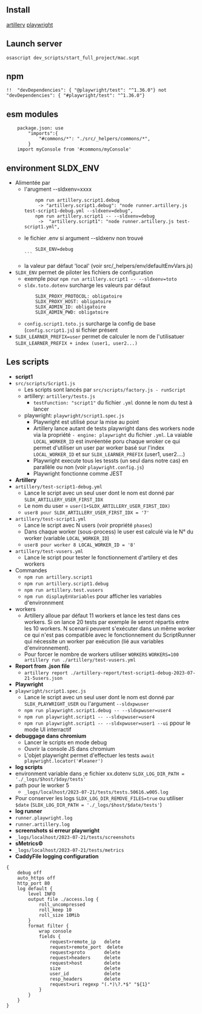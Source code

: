 

## Install
[artillery](https://www.artillery.io/docs/get-started/get-artillery)
[playwright](https://playwright.dev/docs/intro)

## Launch server
```osascript dev_scripts/start_full_project/mac.scpt```
## npm
```!!  "devDependencies": { "@playwright/test": "^1.36.0"} not "devDependencies": { "#playwright/test": "^1.36.0"}```
## esm modules
```
    package.json: use 
        "imports":{ 
            "#commons/*": "./src/_helpers/commons/*",
        }
    import myConsole from '#commons/myConsole'
```

## environment SLDX_ENV
- Alimentée par
  - l'arugment --sldxenv=xxxx
    ``` 
        npm run artillery.script1.debug 
         -> "artillery.script1.debug": "node runner.artillery.js test-script1-debug.yml --sldxenv=debug",
        npm run artillery.script1 -- --sldxenv=debug
         ->  "artillery.script1": "node runner.artillery.js test-script1.yml",
    ```
  - le fichier .env si argument --sldxenv non trouvé
    ````
        SLDX_ENV=debug
    ```
  - la valeur par défaut 'local' (voir src/_helpers/env/defaultEnvVars.js)
- ``SLDX_ENV`` permet de piloter les fichiers de configuration
  - exemple pour ``npm run artillery.script1 -- --sldxenv=toto``
  - ``sldx.toto.dotenv`` surcharge les valeurs par défaut
    ```
        SLDX_PROXY_PROTOCOL: obligatoire
        SLDX_PROXY_HOST: obligatoire
        SLDX_ADMIN_ID: obligatoire
        SLDX_ADMIN_PWD: obligatoire  
    ```
  - ``config.script1.toto.js`` surcharge la config de base (``config.script1.js``) si fichier présent
- ``SLDX_LEARNER_PREFIX=user`` permet de calculer le nom de l'utilisatuer ``SLDX_LEARNER_PREFIX + index (user1, user2...)``
## Les scripts
- **script1**
 - ``src/scripts/Script1.js``
    - Les scripts sont lancés par ``src/scripts/factory.js - runScript``
    - artillery: ``artillery/tests.js`` 
      - ``testFunction: "script1"`` du fichier ``.yml`` donne le nom du test à lancer
    - playwright: ``playwright/script1.spec.js`` 
      - Playwright est utilisé pour la mise au point
      - Artillery lance autant de tests playwright dans des workers node via la propriété ``- engine: playwright`` du fichier ``.yml``. La vaiable ``LOCAL_WORKER_ID`` est invréentée poru chaque wroker ce qui permet d'utiliser un user par worker basé sur l'index ``LOCAL_WORKER_ID`` et sur ``SLDX_LEARNER_PREFIX`` (user1, user2....)
      - Playwright execute tous les tessts (un seul dans notre cas) en parallèle ou non (voir ``playwright.config.js``)
      - Playwright fonctionne comme JEST
- **Artillery**
 - ``artillery/test-script1-debug.yml``
   - Lance le script avec un seul user dont le nom est donné par ``SLDX_ARTILLERY_USER_FIRST_IDX``
   - Le nom du user = ``user(1+SLDX_ARTILLERY_USER_FIRST_IDX)``
   -  ``user8 pour SLDX_ARTILLERY_USER_FIRST_IDX = '7'``
 - ``artillery/test-script1.yml`` 
   - Lance le script avec N users (voir propriété ``phases``)
   - Dans chaque worker (sous-process) le user est calculé via le N° du worker (variable ``LOCAL_WORKER_ID``)
   -  ``user8 pour worker 8 LOCAL_WORKER_ID = '8'``
 - ``artillery/test-vusers.yml`` 
   - Lance le script pour tester le fonctionnement d'artilery et des workers
 - Commandes
   - ``npm run artillery.script1``
   - ``npm run artillery.script1.debug``
   - ``npm run artillery.test.vusers``
   - ``npm run displayEnVariables`` pour afficher les variables d'environnment
 - workers
   - Artillery alloue par défaut 11 workers et lance les test dans ces workers. Si on lance 20 tests par exemple ile seront répartis entre les 10 workers. N scenarii peuvent s'exécuter dans un même worker ce qui n'est pas compatible avec le fonctionnement du ScriptRunner qui nécessite un worker par exécution (lié aux variables d'environnement).
   - Pour forcer le nombre de workers utiliser ``WORKERS`` ``WORKERS=100 artillery run ./artillery/test-vusers.yml``
 - **Report from .json file**
   - ``artillery report ./artillery-report/test-script1-debug-2023-07-21-5users.json``
- **Playwright**
 - ``playwright/script1.spec.js``
    - Lance le script avec un seul user dont le nom est donné par ``SLDX_PLAYWRIGHT_USER`` ou l'argument ``--sldxpwuser``
    - ```npm run playwright.script1.debug -- --sldxpwuser=user4 ```
    - ```npm run playwright.script1 -- --sldxpwuser=user4 ```
    - ```npm run playwright.script1 -- --sldxpwuser=user1 --ui``` ppour le mode UI interractif
 - **debuggage dans chromium**
    - Lancer le scripts en mode debug
    - Ouvrir la console JS dans chromium
    - L'objet playwright permet d'effectuer les tests ``await playwright.locator('#leaner')``
- **log scripts**
 - environment variable dans ;e fichier xx.dotenv ``SLDX_LOG_DIR_PATH = './_logs/$host/$day/tests'``
 - path pour le worker 5
    - ``_logs/localhost/2023-07-21/tests/tests.50616.w005.log``
 - Pour conserver les logs ``SLDX_LOG_DIR_REMOVE_FILES=true`` ou utiliser ``$date`` (``SLDX_LOG_DIR_PATH = './_logs/$host/$date/tests'``)
- **log runner**
 - ``runner.playwright.log``
 - ``runner.artillery.log``
- **screenshots si erreur playwright**
 - ``_logs/localhost/2023-07-21/tests/screenshots``
- **sMetrics©**
 - ``_logs/localhost/2023-07-21/tests/metrics``
- **CaddyFile logging configuration**
```
{
    debug off
    auto_https off
    http_port 80
    log default {
        level INFO
        output file ./access.log {
            roll_uncompressed
            roll_keep 10    
            roll_size 10Mib
        }
        format filter {
            wrap console
            fields {
                request>remote_ip   delete
                request>remote_port  delete
                request>proto       delete
                request>headers     delete
                request>host        delete
                size                delete
                user_id             delete
                resp_headers        delete
                request>uri regexp "(.*)\?.*$" "${1}"
            }
        }
    }
}
```

